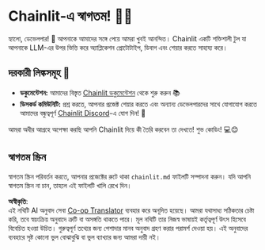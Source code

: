 <!--
CO_OP_TRANSLATOR_METADATA:
{
  "original_hash": "c49526c7abc56b0b5f1e835c1739f18e",
  "translation_date": "2025-07-12T13:53:18+00:00",
  "source_file": "11-mcp/code_samples/github-mcp/chainlit.md",
  "language_code": "bn"
}
-->
# Chainlit-এ স্বাগতম! 🚀🤖

হ্যালো, ডেভেলপার! 👋 আপনাকে আমাদের সঙ্গে পেয়ে আমরা খুবই আনন্দিত। Chainlit একটি শক্তিশালী টুল যা আপনাকে LLM-এর উপর ভিত্তি করে অ্যাপ্লিকেশন প্রোটোটাইপ, ডিবাগ এবং শেয়ার করতে সাহায্য করে।

## দরকারী লিঙ্কসমূহ 🔗

- **ডকুমেন্টেশন:** আমাদের বিস্তৃত [Chainlit ডকুমেন্টেশন](https://docs.chainlit.io) থেকে শুরু করুন 📚  
- **ডিসকর্ড কমিউনিটি:** প্রশ্ন করতে, আপনার প্রজেক্ট শেয়ার করতে এবং অন্যান্য ডেভেলপারদের সাথে যোগাযোগ করতে আমাদের বন্ধুত্বপূর্ণ [Chainlit Discord](https://discord.gg/k73SQ3FyUh)-এ যোগ দিন! 💬

আমরা অধীর আগ্রহে অপেক্ষা করছি আপনি Chainlit দিয়ে কী তৈরি করবেন তা দেখতে! শুভ কোডিং! 💻😊

## স্বাগতম স্ক্রিন

স্বাগতম স্ক্রিন পরিবর্তন করতে, আপনার প্রজেক্টের রুটে থাকা `chainlit.md` ফাইলটি সম্পাদনা করুন। যদি আপনি স্বাগতম স্ক্রিন না চান, তাহলে এই ফাইলটি খালি রেখে দিন।

**অস্বীকৃতি**:  
এই নথিটি AI অনুবাদ সেবা [Co-op Translator](https://github.com/Azure/co-op-translator) ব্যবহার করে অনূদিত হয়েছে। আমরা যথাসাধ্য সঠিকতার চেষ্টা করি, তবে স্বয়ংক্রিয় অনুবাদে ত্রুটি বা অসঙ্গতি থাকতে পারে। মূল নথিটি তার নিজস্ব ভাষায়ই কর্তৃত্বপূর্ণ উৎস হিসেবে বিবেচিত হওয়া উচিত। গুরুত্বপূর্ণ তথ্যের জন্য পেশাদার মানব অনুবাদ গ্রহণ করার পরামর্শ দেওয়া হয়। এই অনুবাদের ব্যবহারে সৃষ্ট কোনো ভুল বোঝাবুঝি বা ভুল ব্যাখ্যার জন্য আমরা দায়ী নই।